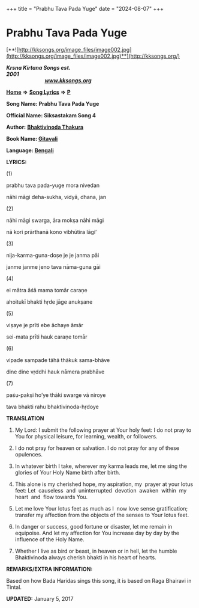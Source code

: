 +++
title = "Prabhu Tava Pada Yuge"
date = "2024-08-07"
+++

# Prabhu Tava Pada Yuge
[**![http://kksongs.org/image_files/image002.jpg](http://kksongs.org/image_files/image002.jpg)**](http://kksongs.org/)

**_Krsna Kirtana Songs est. 2001_**                                                                                                                                                 **_www.kksongs.org_**

**[Home](http://kksongs.org/)** **⇒** **[Song Lyrics](http://kksongs.org/lyrics.html)** **⇒** **[P](http://kksongs.org/songs/song_p.html)**

**Song Name: Prabhu Tava Pada Yuge**

**Official Name: Siksastakam Song 4**

**Author:** [**Bhaktivinoda Thakura**](http://kksongs.org/authors/list/bhaktivinoda.html)

**Book Name: [Gitavali](http://kksongs.org/authors/literature/gitavali.html)**

**Language: [Bengali](http://kksongs.org/language/list/bengali.html)**

**LYRICS:**

(1)

prabhu tava pada-yuge mora nivedan

nāhi māgi deha-sukha, vidyā, dhana, jan

(2)

nāhi māgi swarga, āra mokṣa nāhi māgi

nā kori prārthanā kono vibhūtira lāgi’

(3)

nija-karma-guna-doṣe je je janma pāi

janme janme jeno tava nāma-guna gāi

(4)

ei mātra āśā mama tomār caraṇe

ahoitukī bhakti hṛde jāge anukṣane

(5)

viṣaye je prīti ebe āchaye āmār

sei-mata prīti hauk caraṇe tomār

(6)

vipade sampade tāhā thākuk sama-bhāve

dine dine vṛddhi hauk nāmera prabhāve

(7)

paśu-pakṣi ho’ye thāki swarge vā niroye

tava bhakti rahu bhaktivinoda-hṛdoye

**TRANSLATION**

1) My Lord: I submit the following prayer at Your holy feet: I do not pray to You for physical leisure, for learning, wealth, or followers.

2) I do not pray for heaven or salvation. I do not pray for any of these opulences.

3) In whatever birth I take, wherever my karma leads me, let me sing the glories of Your Holy Name birth after birth.

4) This alone is my cherished hope, my aspiration, my  prayer at your lotus feet: Let  causeless  and  uninterrupted  devotion  awaken  within  my  heart  and  flow towards You.

5) Let me love Your lotus feet as much as I  now love sense gratification; transfer my affection from the objects of the senses to Your lotus feet.

6) In danger or success, good fortune or disaster, let me remain in equipoise. And let my affection for You increase day by day by the influence of the Holy Name.

7) Whether I live as bird or beast, in heaven or in hell, let the humble Bhaktivinoda always cherish bhakti in his heart of hearts.

**REMARKS/EXTRA INFORMATION:**

Based on how Bada Haridas sings this song, it is based on Raga Bhairavi in Tintal.

**UPDATED:** January 5, 2017